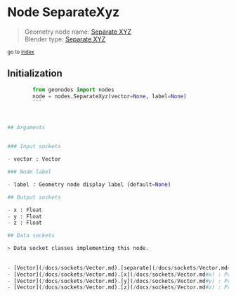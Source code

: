 
# Node SeparateXyz

> Geometry node name: [Separate XYZ](https://docs.blender.org/manual/en/latest/modeling/geometry_nodes/vector/separate_xyz.html)<br>
  Blender type: [Separate XYZ](https://docs.blender.org/api/current/bpy.types.ShaderNodeSeparateXYZ.html)
  
<sub>go to [index](/docs/index.md)</sub>

## Initialization

```python
        from geonodes import nodes
        node = nodes.SeparateXyz(vector=None, label=None)
        ```



## Arguments


### Input sockets

- vector : Vector

### Node label

- label : Geometry node display label (default=None)

## Output sockets

- x : Float
- y : Float
- z : Float

## Data sockets

> Data socket classes implementing this node.
  
  
- [Vector](/docs/sockets/Vector.md).[separate](/docs/sockets/Vector.md#separate) : Property
- [Vector](/docs/sockets/Vector.md).[x](/docs/sockets/Vector.md#x) : Property
- [Vector](/docs/sockets/Vector.md).[y](/docs/sockets/Vector.md#y) : Property
- [Vector](/docs/sockets/Vector.md).[z](/docs/sockets/Vector.md#z) : Property
  
